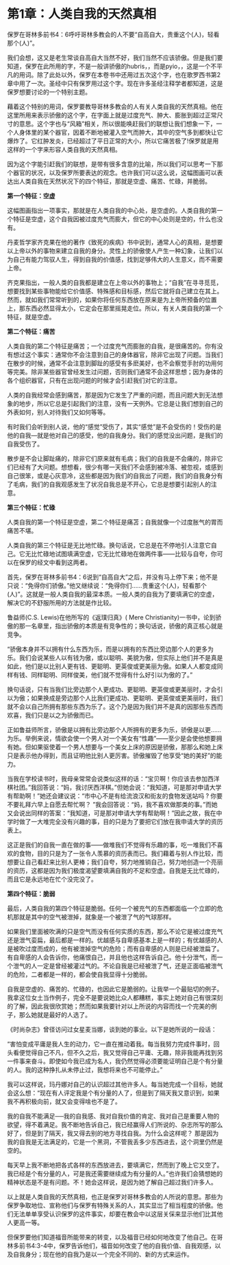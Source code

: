 # 第1章：人类自我的天然真相
保罗在哥林多前书4：6呼吁哥林多教会的人不要“自高自大，贵重这个(人)，轻看那个(人)”。

我们会想，这又是老生常谈自高自大当然不好，我们当然不应该骄傲。但是我们要知道，保罗在此所用的字，不是一般讲骄傲的hubris，，而是pyio，，这是一个不平凡的用词。除了此处以外，保罗在本卷书中还用过五次这个字，也在歌罗西书第2章中用了一次。圣经中只有保罗用过这个字。现在许多圣经注释学者都知道，这是保罗想要讨论的一个特别主题。

藉着这个特别的用词，保罗要教导哥林多教会的人有关人类自我的天然真相。他在这里所用来表示骄傲的这个字，在字面上就是过度充气、肿大、膨胀到超过正常尺寸的意思。这个字也与“风箱”相关，所以很能唤赶我们的联想让我们想象一下，一个人身体里的某个器官，因着不断地被灌入空气而肿大，其中的空气多到都快让它爆炸了。它红肿发炎，已经超过了平日正常的大小，所以它痛苦极了!保罗就是用这样的一个字来形容人类自我的天然真相。

因为这个字能引赶我们的联想，是带有很多含意的比喻，所以我们可以思考一下那个器官的状况，以及保罗所要表达的观念。也许我们可以这么说，这幅图画可以表达出人类自我在天然状况下的四个特征，那就是空虚、痛苦、忙碌，并脆弱。

**第一个特征：空虚**

这幅图画指出一项事实，那就是在人类自我的中心处，是空虚的。人类自我的第一个特征是空虚，这个自我因被过度充气而膨大，但它的中心处则是空的，什么也没有。

丹麦哲学家齐克果在他的著作《致死的疾病》书中说到，通常人心的真相，是想要以上帝以外的事物来建立自我的身分。灵性上的骄傲使人产生一种幻象，让我们以为自己有能力驾驭人生，得到自我的价值感，找到足够伟大的人生意义，而不需要上帝。

齐克果指出，一般人类的自我都是建立在上帝以外的事物上；“自我”在寻寻觅觅，想要找到某些事物能给它价值感、特殊感和目标感，然后它就将自己建立在其上。然而，就如我们常常听到的，如果你将任何东西放在原来是为上帝所预备的位置上，那东西必然显得太小，它定会在那里摇晃走位。所以，有关人类自我的第一个特征，就是空虚。

**第二个特征：痛苦**

人类自我的第二个特征是痛苦；一个过度充气而膨胀的自我，是很痛苦的。你有没有想过这个事实：通常你不会注意到自己的身体器官，除非它出现了问题。当我们在散步的时候，通常不会注意到脚趾的感受有多麽美好，也不会察觉手肘的功用何等完美。除非某些器官曾经发生过问题，否则我们通常不会这样思想；因为身体的各个组织器官，只有在出现问题的时候才会引赶我们对它的注意。

人类的自我经常会感到痛苦，那是因为它发生了严重的问题，而且问题大到无法想象的地步，所以它总是引起我们的注意，没有一天例外。它总是让我们想到自己的外表如何，别人对待我们又如何等等。

有时我们会听到别人说，他的“感觉”受伤了，其实“感觉”是不会受伤的！受伤的是他的自我—就是他对自己的感受，他的自我身分。我们的感觉没出问题，是我们的自我受伤了。

散步是不会让脚趾痛的，除非它们原来就有毛病；我们的自我是不会痛的，除非它们已经有了大问题。想想看，很少有哪一天我们不会感到被冷落、被忽视，或感到自己很笨，或是心灰意冷，这些都是因为我们的自我出了问题，我们的自我身分有了毛病，我们的自我观感发生了状况自我总是不开心，它总是想要引起别人的注意。

**第三个特征：忙碌**

人类自我的第一个特征是空虚，第二个特征是痛苫；自我就像一个过度胀气的胃而痛苦不堪。

人类自我的第三个特征是无比地忙碌。换句话说，它总是在不停地引人注意它自己。它无比忙碌地试图填满空虚，它无比忙碌地在做两件事——比较与自夸，你可以在保罗的经文中看到这两者。

首先，保罗在哥林多前书4：6说到“自高自大”之后，并没有马上停下来；他不是只说：“免得你们骄傲。”他又继续说：“免得你们……贵重这个(人)，轻看那个(人)”。这就是一般人类自我的最深本质。一般人类的自我为了要填满它的空虚，解决它的不舒服所用的方法就是作比较。

鲁益师(C.S. Lewis)在他所写的《返璞归真》( Mere Christianity)一书中，论到骄傲的那一名章里，指出骄傲的本质是有竞争性的；换句话说，骄傲的真正核心就是竞争。

“骄傲本身并不以拥有什么东西为乐，而是以拥有的东西比旁边那个人的更多为乐。我们会说某些人以有钱为傲，或以聪明、美貌为傲，但实际上他们并不是真是如此，他们是以比别人更有钱、更聪明、更英俊或更美丽为傲。如果人人都变成同样有钱、同样聪明、同样俊美，他们就不觉得有什么好引以为傲的了。”

换句话说，只有当我们比旁边那个人更成功、更聪明、更英俊或更美丽时，才会引以为傲；如果换成是旁边那个人比我们更成功、更聪明、更英俊或更美丽时，我们就不会以自己所拥有那些东西为乐了。这个乃是因为我们并不是真的因那些东西而欢喜，我们只是以之为骄傲而已。

正如鲁益师所言，骄傲是以拥有比旁边那个人所拥有的更多为乐，骄傲是以更……为乐。举例来说，情欲会使一个男人对一个美女有“性趣”——至少是会使他想要拥有她。但如果驱使着一个男人想要与一个美女上床的原因是骄傲，那那么和她上床只是表示他办得到，而且证明他比别人更厉害。骄傲摧毁了他享受“她的美好”的能力。

当我在学校读书时，我母亲常常会说类似这样的话：“宝贝啊！你应该去参加西洋棋社团。”我回答说：“妈，我讨厌西洋棋。”但她会说：“我知道，可是那对申请大学有帮助啊！”她还会建议说：“市中心不是有给流浪汉和街友的食物发送站吗 ? 你要不要礼拜六早上自愿去帮忙啊？ ”我会回答说：“妈，我不喜欢做那类的事。”而她又会说出同样的答案：“我知道，可是那对申请大学有帮助啊！”因此之故，我在中学时做了一大堆完全没有兴趣的事，目的只是为了要把它们放在我申请大学的资历表上。

这正是我们的自我一直在做的事——做堆我们不觉得有乐趣的事，吃一堆我们不喜欢的食物，目的只是为了一张令人羡慕的资历表而已。我们藉着与别人作比较，而想要让自己看赶来比别人更棒；我们自夸，努力地推销自己，努力地创造一个亮丽的资历，这都是因为我们极度渴望要填满自我的不足和空虚。自我是无比忙碌的，而且它是永远地在忙个没完没了。

**第四个特征：脆弱**

最后，人类自我的第四个特征是脆弱。任何一个被充气的东西都面临一个立即的危机那就是其中的空气被泄掉，就象是一个被泄了气的气球那样。

如果我们里面被吹满的只是空气而没有任何实质的东西，那么不论它是被过度充气还是泄气娈扁，最后都是一样的。优越感与自卑感基本上是一样的；有优越感的人是被吹过度而成的，他有被泄掉空气的危险；而有自卑感的人则是已经被泄扁了。有自卑感的人会告诉你，他痛恨自己，并且他也这样告诉自己。他十分泄气，而一个泄气的人一定是曾经被灌过气的。不论自我是已经被泄了气，还是正面临被泄气的危险，二者都是一样的，都会使自我显得十分脆弱。

自我是空虚的、痛苦的、忙碌的，也因此它是脆弱的。让我举一个最贴切的例子。我拿这位女土当作例子，完全不是要说她比众人都糟糕，事实上她对自己有很深刻的了解，因此我很欣赏她；然而如果我要针对以上所说的内容而找一个完美的例子，那么她就是最好的人选了。

《时尚杂志》曾径访问过女星麦当娜，谈到她的事业。以下是她所说的一段话：

“害怕变成平庸是我人生的动力，它一直在推动着我。每当我努力完成件事时，回头看便觉得自己不凡，但不久之后，我又觉得自己平庸、无趣，除非我能再找到另一件事来奋斗。即使如今我已成为名人，我仍然觉得必须要能证明自己是个有分量的人。我的这种挣扎从未停止过，我想将来也不可能停止。”

我可以这样说，玛丹娜对自己的认识超过其他许多人。每当她完成一个目标，她就会这么想：“现在有人评定我是个有分量的人了，但是到了隔天我又意识到，如果我不再积极向前，就又会变得啥也不是了。

我的自我不能满足──我的自我感、我对自我价值的肯定、我对自己是重要人物的欲望，得不着满足。我不断地告诉自己，我已经赢得人们所说的、杂志所写的那么好了，但是到了隔天，我又得去别的地方寻找自我。为什么会这样呢？ 那是因为我的自我是无法满足的，它是一个黑洞，不管我丢多少东西进去，这个洞里仍然是空的。

每天早上我不断地把各式各样的东西放进去，要填满它，然而到了晚上它又空了。我已经是个有分量的人，可是我还需要继续成为有分量的人。”也许我们会猜想她的精神状态是不是有问题。不！她会这样说，是因为她了解自己超过我们许多人。

以上就是人类自我的天然真相，也正是保罗对哥林多教会的人所说的意思。那些为保罗争取地位、宣称他们与保罗有特殊关系的人，其实显岀了相当程度的骄傲。他们无法单单享受认识保罗的这件事实，却要在教会中以这层关倸来显示他们比其他人更高一等。

但保罗要他们知道福音所能带来的转变，以及福音已经如何地改变了他自己。在哥林多前书4:3-4中，保罗告诉他们，福音如何改变了他的自我价值、自我观感，以及自我身分；现在他的自我乃是以一个完全不同的、新的方式来运作。
